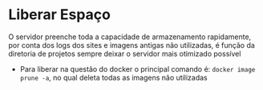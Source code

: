# Liberar Espaço
O servidor preenche toda a capacidade de armazenamento rapidamente, por conta dos logs dos sites e 
imagens antigas não utilizadas, é função da diretoria de projetos sempre deixar o servidor mais otimizado possível

- Para liberar na questão do docker o principal comando é:
```docker image prune -a```, no qual deleta todas as imagens não utilizadas
